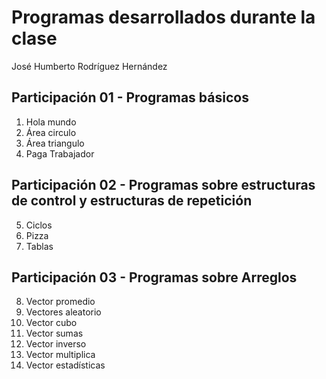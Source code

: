 # Programas desarrollados durante la clase

José Humberto Rodríguez Hernández

## Participación 01 - Programas básicos

1. Hola mundo
2. Área circulo
3. Área triangulo
4. Paga Trabajador

## Participación 02 - Programas sobre estructuras de control y estructuras de repetición

5. Ciclos
6. Pizza
7. Tablas

## Participación 03 - Programas sobre Arreglos

8. Vector promedio
9. Vectores aleatorio
10. Vector cubo
11. Vector sumas
12. Vector inverso
13. Vector multiplica
14. Vector estadísticas